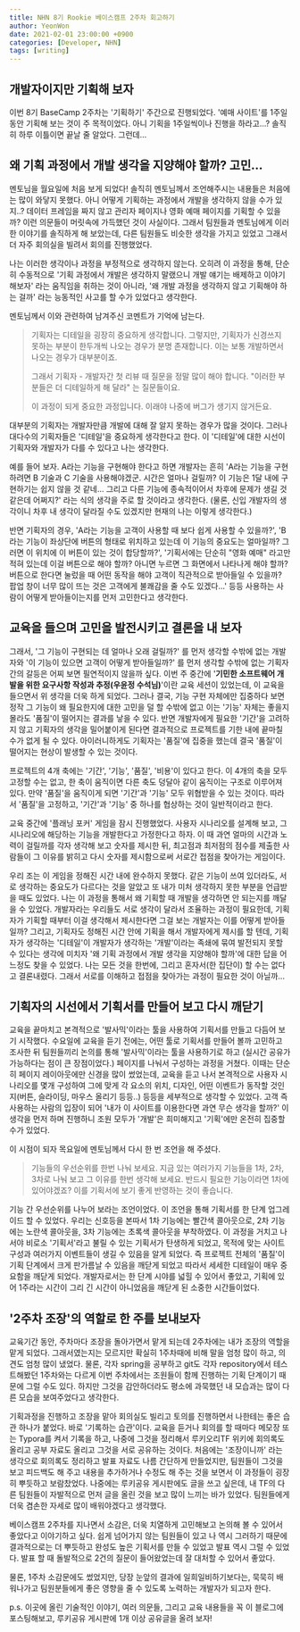 ```yaml
---
title: NHN 8기 Rookie 베이스캠프 2주차 회고하기
author: YeonWon
date: 2021-02-01 23:00:00 +0900
categories: [Developer, NHN]
tags: [writing]
---
```


## 개발자이지만 기획해 보자

이번 8기 BaseCamp 2주차는 '기획하기' 주간으로 진행되었다. 
'예매 사이트'를 1주일동안 기획해 보는 것이 주 목적이었다. 아니 기획을 1주일씩이나 진행을 하라고...?
솔직히 하루 이틀이면 끝날 줄 알았다. 그런데...


## 왜 기획 과정에서 개발 생각을 지양해야 할까? 고민...

멘토님을 월요일에 처음 보게 되었다! 솔직히 멘토님께서 조언해주시는 내용들은 처음에는 많이 와닿지 못했다. 아니 어떻게 기획하는 과정에서 개발을 생각하지 않을 수가 있지..? 데이터 프레임을 짜지 않고 관리자 페이지나 영화 예매 페이지를 기획할 수 있을까? 이런 의문들이 머릿속에 가득했던 것이 사실이다. 그래서 팀원들과 멘토님에게 이러한 이야기를 솔직하게 해 보았는데, 다른 팀원들도 비슷한 생각을 가지고 있었고 그래서 더 자주 회의실을 빌려서 회의를 진행했었다.

나는 이러한 생각이나 과정을 부정적으로 생각하지 않는다. 오히려 이 과정을 통해, 단순히 수동적으로 '기획 과정에서 개발은 생각하지 말랬으니 개발 얘기는 배제하고 이야기해보자' 라는 움직임을 취하는 것이 아니라, '왜 개발 과정을 생각하지 않고 기획해야 하는 걸까' 라는 능동적인 사고를 할 수가 있었다고 생각한다.

멘토님께서 이와 관련하여 남겨주신 코멘트가 기억에 남는다. 

> 기획자는 디테일을 굉장히 중요하게 생각합니다. 그렇지만, 기획자가 신경쓰지 못하는 부분이 한두개씩 나오는 경우가 분명 존재합니다. 이는 보통 개발하면서 나오는 경우가 대부분이죠.
>
> 그래서 기획자 - 개발자간 첫 리뷰 때 질문을 정말 많이 해야 합니다. "이러한 부분들은 더 디테일하게 해 달라" 는 질문들이요.
>
> 이 과정이 되게 중요한 과정입니다. 이래야 나중에 버그가 생기지 않거든요.

대부분의 기획자는 개발자만큼 개발에 대해 잘 알지 못하는 경우가 많을 것이다. 그러나 대다수의 기획자들은 '디테일'을 중요하게 생각한다고 한다. 이 '디테일'에 대한 시선이 기획자와 개발자가 다를 수 있다고 나는 생각한다.

예를 들어 보자. A라는 기능을 구현해야 한다고 하면 개발자는 흔히 'A라는 기능을 구현하려면 B 기술과 C 기술을 사용해야겠군. 시간은 얼마나 걸릴까? 이 기능은 1달 내에 구현하기는 쉽지 않을 것 같네... 그리고 다른 기능에 종속적이어서 차후에 문제가 생길 것 같은데 어쩌지?' 라는 식의 생각을 주로 할 것이라고 생각한다. (물론, 신입 개발자의 생각이니 차후 내 생각이 달라질 수도 있겠지만 현재의 나는 이렇게 생각한다.)

반면 기획자의 경우, 'A라는 기능을 고객이 사용할 때 보다 쉽게 사용할 수 있을까?', 'B라는 기능이 좌상단에 버튼의 형태로 위치하고 있는데 이 기능의 중요도는 얼마일까? 그러면 이 위치에 이 버튼이 있는 것이 합당할까?', '기획서에는 단순히 "영화 예매" 라고만 적혀 있는데 이걸 버튼으로 해야 할까? 아니면 누르면 그 화면에서 나타나게 해야 할까? 버튼으로 한다면 눌렀을 때 어떤 동작을 해야 고객이 직관적으로 받아들일 수 있을까? 팝업 창이 너무 많이 뜨는 것은 고객에게 불쾌감을 줄 수도 있겠다...' 등등 사용하는 사람이 어떻게 받아들이는지를 먼저 고민한다고 생각한다.

## 교육을 들으며 고민을 발전시키고 결론을 내 보자

그래서, '그 기능이 구현되는 데 얼마나 오래 걸릴까?' 를 먼저 생각할 수밖에 없는 개발자와 '이 기능이 있으면 고객이 어떻게 받아들일까?' 를 먼저 생각할 수밖에 없는 기획자간의 갈등은 어찌 보면 필연적이지 않을까 싶다. 이번 주 중간에 '**기민한 소프트웨어 개발을 위한 요구사항 작성과 추정(우윤정 수석님)**'이란 교육 세션이 있었는데, 이 교육을 들으면서 위 생각을 더욱 하게 되었다. 그러나 결국, 기능 구현 자체에만 집중하다 보면 정작 그 기능이 왜 필요한지에 대한 고민을 덜 할 수밖에 없고 이는 '기능' 자체는 좋을지 몰라도 '품질'이 떨어지는 결과를 낳을 수 있다. 반면 개발자에게 필요한 '기간'을 고려하지 않고 기획자의 생각을 밀어붙이게 된다면 결과적으로 프로젝트를 기한 내에 끝마칠 수가 없게 될 수 있다. 아이러니하게도 기획자는 '품질'에 집중을 했는데 결국 '품질'이 떨어지는 현상이 발생할 수 있는 것이다.

프로젝트의 4개 축에는 '기간', '기능', '품질', '비용'이 있다고 한다. 이 4개의 축을 모두 고정할 수는 없고, 한 축이 움직이면 다른 축도 덩달아 같이 움직이는 구조로 이루어져 있다. 만약 '품질'을 움직이게 되면 '기간'과 '기능' 모두 위협받을 수 있는 것이다. 따라서 '품질'을 고정하고, '기간'과 '기능' 중 하나를 협상하는 것이 일반적이라고 한다.

교육 중간에 '플래닝 포커' 게임을 잠시 진행했었다. 사용자 시나리오를 설계해 보고, 그 시나리오에 해당하는 기능을 개발한다고 가정한다고 하자. 이 때 과연 얼마의 시간과 노력이 걸릴까를 각자 생각해 보고 숫자를 제시한 뒤, 최고점과 최저점의 점수를 제출한 사람들이 그 이유를 밝히고 다시 숫자를 제시함으로써 서로간 접점을 찾아가는 게임이다. 

우리 조는 이 게임을 정해진 시간 내에 완수하지 못했다. 같은 기능이 쓰여 있더라도, 서로 생각하는 중요도가 다르다는 것을 알았고 또 내가 미처 생각하지 못한 부분을 언급받을 때도 있었다.  나는 이 과정을 통해서 왜 기획할 때 개발을 생각하면 안 되는지를 깨달을 수 있었다. 개발자라는 우리들도 서로 생각이 달라서 조율하는 과정이 필요한데, 기획자가 기획할 때부터 이걸 생각해서 제시한다면 그걸 보는 개발자는 이를 어떻게 받아들일까? 그리고, 기획자도 정해진 시간 안에 기획을 해서 개발자에게 제시를 할 텐데, 기획자가 생각하는 '디테일'이 개발자가 생각하는 '개발'이라는 족쇄에 묶여 발전되지 못할 수 있다는 생각에 미치자 '왜 기획 과정에서 개발 생각을 지양해야 할까'에 대한 답을 어느정도 찾을 수 있었다. 나는 모든 것을 한번에, 그리고 혼자서(한 집단이) 할 수는 없다고 결론내렸다. 그래서 서로를 이해하고 접점을 찾아가는 과정이 필요한 것이 아닐까...

## 기획자의 시선에서 기획서를 만들어 보고 다시 깨닫기

교육을 끝마치고 본격적으로 '발사믹'이라는 툴을 사용하여 기획서를 만들고 다듬어 보기 시작했다. 수요일에 교육을 듣기 전에는, 어떤 툴로 기획서를 만들어 볼까 고민하고 조사한 뒤 팀원들끼리 논의를 통해 '발사믹'이라는 툴을 사용하기로 하고 (실시간 공유가 가능하다는 점이 큰 장점이었다.) 페이지를 나눠서 구성하는 과정을 거쳤다. 이때는 단순히 페이지 레이아웃에만 신경을 많이 썼었는데, 교육을 듣고 나서 본격적으로 사용자 시나리오를 몇개 구성하여 그에 맞게 각 요소의 위치, 디자인, 어떤 이벤트가 동작할 것인지(버튼, 슬라이딩, 마우스 올리기 등등..) 등등을 세부적으로 생각할 수 있었다. 고객 즉 사용하는 사람의 입장이 되어 '내가 이 사이트를 이용한다면 과연 무슨 생각을 할까?' 이 생각을 먼저 하며 진행하니 조원 모두가 '개발'은 희미해지고 '기획'에만 온전히 집중할 수가 있었다.

이 시점이 되자 목요일에 멘토님께서 다시 한 번 조언을 해 주셨다.

> 기능들의 우선순위를 한번 나눠 보세요. 지금 있는 여러가지 기능들을 1차, 2차, 3차로 나눠 보고 그 이유를 한번 생각해 보세요. 반드시 필요한 기능이라면 1차에 있어야겠죠? 이를 기획서에 보기 좋게 반영하는 것이 좋습니다.

기능 간 우선순위를 나누어 보라는 조언이었다. 이 조언을 통해 기획서를 한 단계 업그레이드 할 수 있었다. 우리는 신호등을 본따서 1차 기능에는 빨간색 콜아웃으로, 2차 기능에는 노란색 콜아웃을, 3차 기능에는 초록색 콜아웃을 부착하였다. 이 과정을 거치고 나서야 비로소 '기획서'라고 불릴 수 있는 기획서가 탄생하게 되었고, 목적에 맞는 사이트 구성과 여러가지 이벤트들이 생길 수 있음을 알게 되었다. 즉 프로젝트 전체의 '품질'이 기획 단계에서 크게 판가름날 수 있음을 깨닫게 되었고 따라서 세세한 디테일이 매우 중요함을 깨닫게 되었다. 개발자로서는 한 단계 시야를 넓힐 수 있어서 좋았고, 기획에 있어 1주라는 시간이 그리 긴 시간이 아니었음을 깨닫게 된 소중한 시간들이었다.

## '2주차 조장'의 역할로 한 주를 보내보자

교육기간 동안, 주차마다 조장을 돌아가면서 맡게 되는데 2주차에는 내가 조장의 역할을 맡게 되었다. 그래서였는지는 모르지만 확실히 1주차때에 비해 말을 엄청 많이 하고, 의견도 엄청 많이 냈었다. 물론, 각자 spring을 공부하고 git도 각자 repository에서 테스트해봤던 1주차와는 다르게 이번 주차에서는 조원들이 함께 진행하는 기획 단계이기 때문에 그럴 수도 있다. 하지만 그것을 감안하더라도 평소에 과묵했던 내 모습과는 많이 다른 모습을 보여주었다고 생각한다.

기획과정을 진행하고 조장을 맡아 회의실도 빌리고 토의를 진행하면서 나한테는 좋은 습관 하나가 붙었다. 바로 '기록하는 습관'이다. 교육을 듣거나 회의를 할 때마다 메모장 또는 Typora를 켜서 기록을 하고, 나중에 그것을 정리해서 루키오리TF 위키에 회의록도 올리고 공부 자료도 올리고 그것을 서로 공유하는 것이다. 처음에는 '조장이니까' 라는 생각으로 회의록도 정리하고 발표 자료도 나름 간단하게 만들었지만, 팀원들이 그것을 보고 피드백도 해 주고 내용을 추가하거나 수정도 해 주는 것을 보면서 이 과정들이 굉장히 뿌듯하고 보람찼었다. 나중에는 루키공유 게시판에도 글을 쓰고 싶은데, 내 TF의 다른 팀원들이 자발적으로 먼저 글을 올린 것을 보고 많이 느끼는 바가 있었다. 팀원들에게 더욱 겸손한 자세로 많이 배워야겠다고 생각했다.

베이스캠프 2주차를 지나면서 소감은, 더욱 치열하게 고민해보고 논의해 볼 수 있어서 좋았다고 이야기하고 싶다. 쉽게 넘어가지 않는 팀원들이 있고 나 역시 그러하기 때문에 결과적으로는 더 뿌듯하고 완성도 높은 기획서를 만들 수 있었고 발표 역시 그럴 수 있었다. 발표 할 때 돌발적으로 2건의 질문이 들어왔었는데 잘 대처할 수 있어서 좋았다.

물론, 1주차 소감문에도 썼었지만, 당장 눈앞의 결과에 일희일비하기보다는, 묵묵히 배워나가고 팀원분들에게 좋은 영향을 줄 수 있도록 노력하는 개발자가 되고자 한다.

p.s. 이곳에 올린 기술적인 이야기, 여러 의문들, 그리고 교육 내용들을 꼭 이 블로그에 포스팅해보고, 루키공유 게시판에 1개 이상 공유글을 올려 보자!
